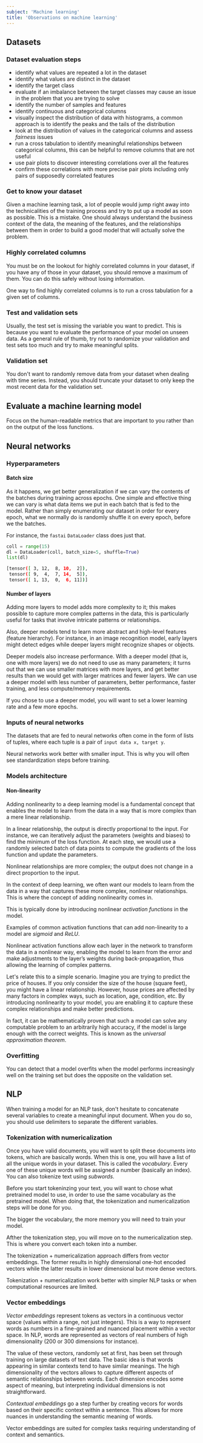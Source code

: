 ```yaml
---
subject: 'Machine learning'
title: 'Observations on machine learning'
---
```


## Datasets

### Dataset evaluation steps

- identify what values are repeated a lot in the dataset
- identify what values are distinct in the dataset
- identify the target class
- evaluate if an imbalance between the target classes may cause an issue in the problem that you are trying to solve
- identify the number of samples and features
- identify continuous and categorical columns
- visually inspect the distribution of data with histograms, a common approach is to identify the peaks and the tails of the distribution
- look at the distribution of values in the categorical columns and assess _fairness_ issues
- run a cross tabulation to identify meaningful relationships between categorical columns, this can be helpful to remove columns that are not useful
- use pair plots to discover interesting correlations over all the features
- confirm these correlations with more precise pair plots including only pairs of supposedly correlated features

### Get to know your dataset

Given a machine learning task, a lot of people would jump right away into the technicalities of the training process and try to put up a model as soon as possible. This is a mistake. One should always understand the business context of the data, the meaning of the features, and the relationships between them in order to build a good model that will actually solve the problem.

### Highly correlated columns

You must be on the lookout for highly correlated columns in your dataset, if you have any of those in your dataset, you should remove a maximum of them. You can do this safely without losing information.

One way to find highly correlated columns is to run a cross tabulation for a given set of columns.

### Test and validation sets

Usually, the test set is missing the variable you want to predict. This is because you want to evaluate the performance of your model on unseen data. As a general rule of thumb, try not to randomize your validation and test sets too much and try to make meaningful splits.

### Validation set

You don't want to randomly remove data from your dataset when dealing with time series. Instead, you should truncate your dataset to only keep the most recent data for the validation set.

## Evaluate a machine learning model

Focus on the human-readable metrics that are important to you rather than on the output of the loss functions.

## Neural networks

### Hyperparameters

#### Batch size

As it happens, we get better generalization if we can vary the contents of the batches during training across epochs. One simple and effective thing we can vary is what data items we put in each batch that is fed to the model. Rather than simply enumerating our dataset in order for every epoch, what we normally do is randomly shuffle it on every epoch, before we the batches.

For instance, the `fastai` `DataLoader` class does just that.

```python
coll = range(15)
dl = DataLoader(coll, batch_size=5, shuffle=True)
list(dl)	
```

```bash
[tensor([ 3, 12,  8, 10,  2]),
 tensor([ 9,  4,  7, 14,  5]),
 tensor([ 1, 13,  0,  6, 11])]
```

#### Number of layers

Adding more layers to model adds more complexity to it; this makes possible to capture more complex patterns in the data, this is particularly useful for tasks that involve intricate patterns or relationships.

Also, deeper models tend to learn more abstract and high-level features (feature hierarchy). For instance, in an image recognition model, early layers might detect edges while deeper layers might recognize shapes or objects.

Deeper models also increase performance. With a deeper model (that is, one with more layers) we do not need to use as many parameters; it turns out that we can use smaller matrices with more layers, and get better results than we would get with larger matrices and fewer layers. We can use a deeper model with less number of parameters, better performance, faster training, and less compute/memory requirements.

If you chose to use a deeper model, you will want to set a lower learning rate and a few more epochs.

### Inputs of neural networks

The datasets that are fed to neural networks often come in the form of lists of tuples, where each tuple is a pair of `input data x, target y`.

Neural networks work better with smaller input. This is why you will often see standardization steps before training.

### Models architecture

#### Non-linearity

Adding nonlinearity to a deep learning model is a fundamental concept that enables the model to learn from the data in a way that is more complex than a mere linear relationship.

In a linear relationship, the output is directly proportional to the input. For instance, we can iteratively adjust the parameters (weights and biases) to find the minimum of the loss function. At each step, we would use a randomly selected batch of data points to compute the gradients of the loss function and update the parameters.

Nonlinear relationships are more complex; the output does not change in a direct proportion to the input.

In the context of deep learning, we often want our models to learn from the data in a way that captures these more complex, nonlinear relationships. This is where the concept of adding nonlinearity comes in.

This is typically done by introducing nonlinear _activation functions_ in the model.

Examples of common activation functions that can add non-linearity to a model are _sigmoid_ and _ReLU_.

Nonlinear activation functions allow each layer in the network to transform the data in a nonlinear way, enabling the model to learn from the error and make adjustments to the layer’s weights during back-propagation, thus allowing the learning of complex patterns.

Let's relate this to a simple scenario. Imagine you are trying to predict the price of houses. If you only consider the size of the house (square feet), you might have a linear relationship. However, house prices are affected by many factors in complex ways, such as location, age, condition, etc. By introducing nonlinearity to your model, you are enabling it to capture these complex relationships and make better predictions.

In fact, it can be mathematically proven that such a model can solve any computable problem to an arbitrarily high accuracy, if the model is large enough with the correct weights. This is known as the _universal approximation theorem_.

### Overfitting

You can detect that a model overfits when the model performs increasingly well on the training set but does the opposite on the validation set.

## NLP

When training a model for an NLP task, don't hesitate to concatenate several variables to create a meaningful input document. When you do so, you should use delimiters to separate the different variables.

### Tokenization with numericalization

Once you have valid documents, you will want to split these documents into tokens, which are basically words. When this is one, you will have a list of all the unique words in your dataset. This is called the _vocabulary_. Every one of these unique words will be assigned a number (basically an index). You can also tokenize text using _subwords_.

Before you start tokeninzing your text, you will want to chose what pretrained model to use, in order to use the same vocabulary as the pretrained model. When doing that, the tokenization and numericalization steps will be done for you.

The bigger the vocabulary, the more memory you will need to train your model.

Afther the tokenization step, you will move on to the numericalization step. This is where you convert each token into a number.

The tokenization + numericalization approach differs from vector embeddings. The former results in highly dimensional one-hot encoded vectors while the latter results in lower dimensional but more dense vectors.

Tokenization + numericalization work better with simpler NLP tasks or when computational resources are limited.

### Vector embeddings

_Vector embeddings_ represent tokens as vectors in a continuous vector space (values within a range, not just integers). This is a way to represent words as numbers in a fine-grained and nuanced placement within a vector space. In NLP, words are represented as vectors of real numbers of high dimensionality (200 or 300 dimensions for instance).

The value of these vectors, randomly set at first, has been set through training on large datasets of text data. The basic idea is that words appearing in similar contexts tend to have similar meanings. The high dimensionality of the vectors allows to capture different aspects of semantic relationships between words. Each dimension encodes some aspect of meaning, but interpreting individual dimensions is not straightforward.

_Contextual embeddings_ go a step further by creating vecors for words based on their specific context within a sentence. This allows for more nuances in understanding the semantic meaning of words.

Vector embeddings are suited for complex tasks requiring understanding of context and semantics.

